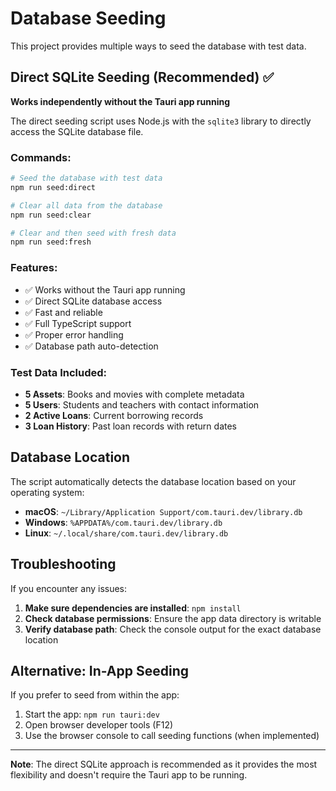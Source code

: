 # Database Seeding

This project provides multiple ways to seed the database with test data.

## Direct SQLite Seeding (Recommended) ✅

**Works independently without the Tauri app running**

The direct seeding script uses Node.js with the `sqlite3` library to directly access the SQLite database file.

### Commands:

```bash
# Seed the database with test data
npm run seed:direct

# Clear all data from the database
npm run seed:clear

# Clear and then seed with fresh data
npm run seed:fresh
```

### Features:

- ✅ Works without the Tauri app running
- ✅ Direct SQLite database access
- ✅ Fast and reliable
- ✅ Full TypeScript support
- ✅ Proper error handling
- ✅ Database path auto-detection

### Test Data Included:

- **5 Assets**: Books and movies with complete metadata
- **5 Users**: Students and teachers with contact information
- **2 Active Loans**: Current borrowing records
- **3 Loan History**: Past loan records with return dates

## Database Location

The script automatically detects the database location based on your operating system:

- **macOS**: `~/Library/Application Support/com.tauri.dev/library.db`
- **Windows**: `%APPDATA%/com.tauri.dev/library.db`
- **Linux**: `~/.local/share/com.tauri.dev/library.db`

## Troubleshooting

If you encounter any issues:

1. **Make sure dependencies are installed**: `npm install`
2. **Check database permissions**: Ensure the app data directory is writable
3. **Verify database path**: Check the console output for the exact database location

## Alternative: In-App Seeding

If you prefer to seed from within the app:

1. Start the app: `npm run tauri:dev`
2. Open browser developer tools (F12)
3. Use the browser console to call seeding functions (when implemented)

---

**Note**: The direct SQLite approach is recommended as it provides the most flexibility and doesn't require the Tauri app to be running.

